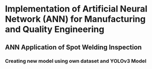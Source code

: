 # Implementation of Artificial Neural Network (ANN) for Manufacturing and Quality Engineering
## ANN Application of Spot Welding Inspection
### Creating new model using own dataset and YOLOv3 Model
